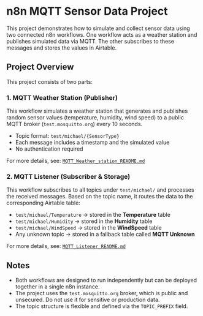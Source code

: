 # n8n MQTT Sensor Data Project

This project demonstrates how to simulate and collect sensor data using two connected n8n workflows. One workflow acts as a weather station and publishes simulated data via MQTT. The other subscribes to these messages and stores the values in Airtable.

## Project Overview

This project consists of two parts:

### 1. MQTT Weather Station (Publisher)

This workflow simulates a weather station that generates and publishes random sensor values (temperature, humidity, wind speed) to a public MQTT broker (`test.mosquitto.org`) every 10 seconds.

- Topic format: `test/michael/{SensorType}`
- Each message includes a timestamp and the simulated value
- No authentication required

For more details, see: [`MQTT_Weather_station_README.md`](./MQTT_Weather_station_README.md)

### 2. MQTT Listener (Subscriber & Storage)

This workflow subscribes to all topics under `test/michael/` and processes the received messages. Based on the topic name, it routes the data to the corresponding Airtable table:

- `test/michael/Temperature` → stored in the **Temperature** table
- `test/michael/Humidity` → stored in the **Humidity** table
- `test/michael/WindSpeed` → stored in the **WindSpeed** table
- Any unknown topic → stored in a fallback table called **MQTT Unknown**

For more details, see: [`MQTT_Listener_README.md`](./MQTT_Listener_README.md)

## Notes

- Both workflows are designed to run independently but can be deployed together in a single n8n instance.
- The project uses the `test.mosquitto.org` broker, which is public and unsecured. Do not use it for sensitive or production data.
- The topic structure is flexible and defined via the `TOPIC_PREFIX` field.